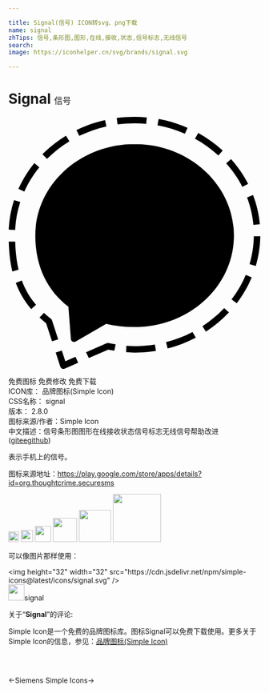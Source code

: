 ```yaml
---

title: Signal(信号) ICON转svg、png下载
name: signal
zhTips: 信号,条形图,图形,在线,接收,状态,信号标志,无线信号
search: 
image: https://iconhelper.cn/svg/brands/signal.svg

---
```


# Signal  <small style="font-size: 60%;font-weight: 100">信号</small>

<div id="svg" class="svg-wrap">
<svg role="img" viewBox="0 0 24 24" xmlns="http://www.w3.org/2000/svg"><title>Signal icon</title><path d="M12.012 2.598c-5.22 0-9.452 3.9-9.452 8.709 0 3.016 1.219 5.301 3.155 6.774H5.71l.234 3.042v.004c0 .017 0 .031.004.046v.006c.024.144.15.255.301.255.053 0 .1-.015.144-.035l.011-.008L9.3 19.717c.854.196 1.767.299 2.71.299 5.22 0 9.452-3.899 9.452-8.71 0-4.81-4.233-8.709-9.454-8.709l.004.001zM10.39.72c.525-.065 1.061-.104 1.605-.104.38 0 .75.02 1.119.052l.057-.614C12.781.019 12.392 0 11.997 0c-.57 0-1.135.036-1.691.109l.083.612.001-.001zm3.797.094c.915.165 1.785.436 2.61.795l.252-.567c-.132-.056-.263-.112-.397-.165-.762-.3-1.551-.524-2.355-.671l-.11.608zm9.169 10.556c-.015.915-.155 1.806-.405 2.655l.59.175c.267-.903.416-1.854.431-2.831l-.616.001zM6.745 1.814c.811-.389 1.678-.698 2.586-.902L9.196.308c-.631.141-1.251.329-1.853.569-.297.117-.586.245-.867.381l.269.556zm13.65 1.399c-.706-.649-1.485-1.207-2.329-1.673l-.311.541c.811.445 1.561.981 2.224 1.596l.416-.462v-.002zm-5.244 18.838c.945-.24 1.845-.591 2.686-1.03l-.315-.533c-.786.413-1.631.738-2.521.967l.15.596zM3.677 4.005c.63-.638 1.347-1.2 2.13-1.675l-.327-.529c-.698.422-1.35.914-1.945 1.473-.102.094-.2.191-.3.289l.439.441.003.001zm19.48 11.28l-.568-.236c-.349.833-.803 1.614-1.354 2.332l.495.369c.577-.758 1.061-1.586 1.424-2.465h.003zM20.726 4.433c.606.675 1.122 1.425 1.534 2.228l.555-.275c-.435-.852-.979-1.645-1.627-2.366l-.465.413h.003zm2.554 3.003l-.568.244c.313.828.521 1.703.604 2.61l.615-.061c-.088-.956-.305-1.892-.651-2.793zM6.386 22.849l-.969.425-.332-1.025-.585.19.438 1.347c.029.083.09.151.167.188.041.017.083.026.126.026s.084-.009.123-.026l1.283-.563-.251-.562zm3.823-1.193c-.078-.016-.157-.027-.237-.041l-.465-.079c-.061-.009-.12 0-.172.023l-1.951.853.271.554 1.845-.803c.125.021.25.041.371.059.068.017.139.026.209.038l.129-.604zm3.728.02c-.633.104-1.281.156-1.942.156-.273 0-.525-.015-.772-.038l-.019.615c.251.024.511.04.791.04.698 0 1.383-.058 2.048-.166l-.104-.606-.002-.001zM1.517 7.116c.37-.825.852-1.598 1.425-2.302l-.47-.407c-.61.745-1.116 1.557-1.508 2.427l-.01.021.563.261zM20.532 18.21c-.612.651-1.31 1.229-2.07 1.728l.339.515c.806-.524 1.541-1.14 2.19-1.829l-.459-.414zM.97 14.551c-.188-.796-.293-1.676-.323-2.671H.031c.03 1.071.145 2.005.345 2.843l.594-.172zM.538 7.925c-.297.91-.468 1.853-.51 2.813l.615.03c.042-.923.209-1.816.487-2.662l-.592-.181zm4.199 13.26l-.59-1.815c-.02-.06-.056-.109-.105-.147-.232-.182-.449-.366-.66-.558l-.422.446c.194.184.408.362.629.541l.561 1.717.587-.184zm-2.105-3.292c-.591-.691-1.037-1.449-1.355-2.315l-.573.229c.041.107.083.216.126.322.33.796.771 1.509 1.342 2.175l.46-.411z"/></svg>
</div>
<detail full-name='signal'></detail>

<div class="detail-page">
<p>
<span><span class="badge-success badge">免费图标</span> <span class="badge-success badge">免费修改</span>  <span class="badge-success badge">免费下载</span> </span>
<br/>
<span>
ICON库：
<span class="badge-secondary badge">品牌图标(Simple Icon)</span> 
</span>
<br/>
<span>
CSS名称：
<span class="badge-secondary badge">signal</span> 
</span>

<br/>
<span>
版本：
<span class="badge-secondary badge">2.8.0</span> 
</span>
<br/>
<span>图标来源/作者：<span class="badge-light badge">Simple Icon</span></span> 
<br/>
<span class="zh-detail">中文描述：<span class="badge-primary badge">信号</span><span class="badge-primary badge">条形图</span><span class="badge-primary badge">图形</span><span class="badge-primary badge">在线</span><span class="badge-primary badge">接收</span><span class="badge-primary badge">状态</span><span class="badge-primary badge">信号标志</span><span class="badge-primary badge">无线信号</span><span class="help-link"><span>帮助改进</span>(<a href="https://gitee.com/liuwave/icon-helper/edit/master/json/brands/signal.json" target="_blank" rel="noopener noreferrer">gitee</a><a href="https://github.com/liuwave/icon-helper/edit/master/json/brands/signal.json" target="_blank" rel="noopener noreferrer">github</a></span>)</span><br/>
</p>
</div><div class="description description alert alert-light"><p>表示手机上的信号。</p><p>图标来源地址：<a href="https://play.google.com/store/apps/details?id=org.thoughtcrime.securesms" target="_blank" rel="noopener noreferrer">https://play.google.com/store/apps/details?id=org.thoughtcrime.securesms</a></p></div>
<div class="alert alert-dark">
<img height="21" width="21" src="https://cdn.jsdelivr.net/npm/simple-icons@latest/icons/signal.svg" />
<img height="24" width="24" src="https://cdn.jsdelivr.net/npm/simple-icons@latest/icons/signal.svg" />
<img height="32" width="32" src="https://cdn.jsdelivr.net/npm/simple-icons@latest/icons/signal.svg" />
<img height="48" width="48" src="https://cdn.jsdelivr.net/npm/simple-icons@latest/icons/signal.svg" />
<img height="64" width="64" src="https://cdn.jsdelivr.net/npm/simple-icons@latest/icons/signal.svg" />
<img height="96" width="96" src="https://cdn.jsdelivr.net/npm/simple-icons@latest/icons/signal.svg" />

</div>
<div>
  <p>可以像图片那样使用：    
  </p>
  <div class="alert alert-primary" style="font-size: 14px">
    &lt;img height="32" width="32" src="https://cdn.jsdelivr.net/npm/simple-icons@latest/icons/signal.svg" /&gt;
    <copy-btn content='<img height="32" width="32" src="https://cdn.jsdelivr.net/npm/simple-icons@latest/icons/signal.svg" />'></copy-btn>
  </div>
  <div class="alert alert-secondary">
    <img height="32" width="32" src="https://cdn.jsdelivr.net/npm/simple-icons@latest/icons/signal.svg" />signal
    <copy-btn content="signal" btn-title="复制图标名称"></copy-btn>
  </div>
</div>
<div class="icon-detail__container">
<p>关于“<b>Signal</b>”的评论:</p>
</div>
<Vssue title="关于“Signal”的评论" />
<div><p>Simple Icon是一个免费的品牌图标库。图标Signal可以免费下载使用。更多关于  Simple Icon的信息，参见：<a target="_blank" href="https://iconhelper.cn/brands.html">品牌图标(Simple Icon)</a>
</p></div>


<div style="padding:2rem 0 " class="page-nav"><p class="inner"><span class="prev">←<router-link to="/icon/siemens.html">Siemens</router-link></span> <span class="next"><router-link to="/icon/simple-icons.html">Simple Icons</router-link>→</span></p></div>

